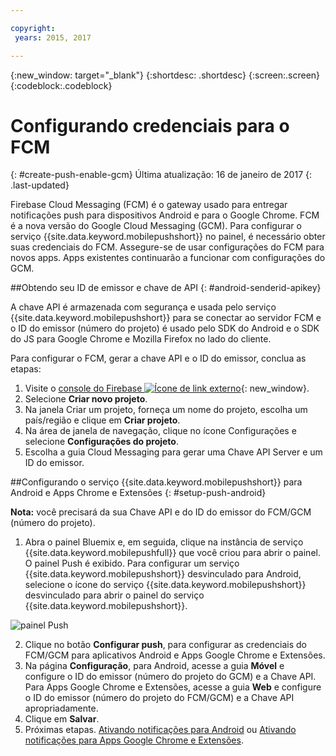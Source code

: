 ```yaml
---

copyright:
 years: 2015, 2017

---
```


{:new_window: target="_blank"}
{:shortdesc: .shortdesc}
{:screen:.screen}
{:codeblock:.codeblock}

# Configurando credenciais para o FCM
{: #create-push-enable-gcm}
Última atualização: 16 de janeiro de 2017
{: .last-updated}

Firebase Cloud Messaging (FCM) é o gateway usado para entregar notificações push para dispositivos Android e para o Google Chrome. FCM é a nova versão do Google Cloud Messaging (GCM). Para configurar o serviço {{site.data.keyword.mobilepushshort}} no painel, é necessário obter suas credenciais do FCM. Assegure-se de usar configurações do FCM para novos apps. Apps existentes continuarão a funcionar com configurações do GCM.

##Obtendo seu ID de emissor e chave de API
{: #android-senderid-apikey}

A chave API é armazenada com segurança e usada pelo serviço {{site.data.keyword.mobilepushshort}} para se conectar ao servidor FCM e o ID do emissor
(número do projeto) é usado pelo SDK do Android e o SDK do JS para Google Chrome e Mozilla Firefox no lado do cliente. 

Para configurar o FCM, gerar a chave API e o ID do emissor, conclua as etapas:

1. Visite o [console do Firebase ![Ícone de link externo](../../icons/launch-glyph.svg "External link icon")](https://console.firebase.google.com/?pli=1){: new_window}.
2. Selecione **Criar novo projeto**. 
3. Na janela Criar um projeto, forneça um nome do projeto, escolha um país/região e clique em **Criar projeto**.
3. Na área de janela de navegação, clique no ícone Configurações e selecione **Configurações do projeto**.
4. Escolha a guia Cloud Messaging para gerar uma Chave API Server e um ID do emissor.

##Configurando o serviço {{site.data.keyword.mobilepushshort}} para Android e Apps Chrome e Extensões
{: #setup-push-android}

**Nota:** você precisará da sua Chave API e do ID do emissor do FCM/GCM (número do projeto).

1. Abra o painel Bluemix e, em seguida, clique na instância de serviço
{{site.data.keyword.mobilepushfull}} que você criou para abrir o painel. O painel Push é exibido. Para configurar um serviço {{site.data.keyword.mobilepushshort}} desvinculado
para Android, selecione o ícone do serviço {{site.data.keyword.mobilepushshort}}
desvinculado para abrir o painel do serviço {{site.data.keyword.mobilepushshort}}. 

![painel Push](images/push_unbound.jpg)

2. Clique no botão **Configurar push**, para configurar as credenciais do FCM/GCM para aplicativos Android e Apps Google Chrome e Extensões.
3. Na página **Configuração**, para Android, acesse a guia **Móvel** e configure o ID do emissor (número do projeto do
GCM) e a Chave API. Para Apps Google Chrome e Extensões, acesse a guia **Web** e configure o ID do emissor (número do projeto do FCM/GCM) e
a Chave API apropriadamente.
4. Clique em **Salvar**.
5. Próximas etapas. [Ativando notificações para Android](c_enable_push.html) ou [Ativando notificações para Apps Google Chrome e Extensões](c_enable_push.html).


